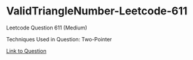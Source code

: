 # ValidTriangleNumber-Leetcode-611

Leetcode Question 611 (Medium)

Techniques Used in Question:
Two-Pointer

[Link to Question](https://leetcode.com/problems/valid-triangle-number/)

